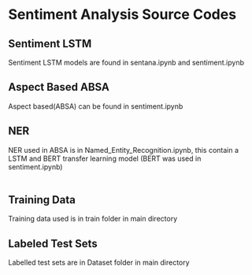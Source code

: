 # Sentiment Analysis Source Codes

## Sentiment LSTM
Sentiment LSTM models are found in sentana.ipynb and sentiment.ipynb<br /> 

## Aspect Based ABSA
Aspect based(ABSA) can be found in sentiment.ipynb<br /> 

## NER
NER used in ABSA is in Named_Entity_Recognition.ipynb, this contain a LSTM and BERT transfer learning model (BERT was used in sentiment.ipynb)<br /> 
<br /> 

## Training Data
Training data used is in train folder in main directory<br /> 

## Labeled Test Sets
Labelled test sets are in Dataset folder in main directory
